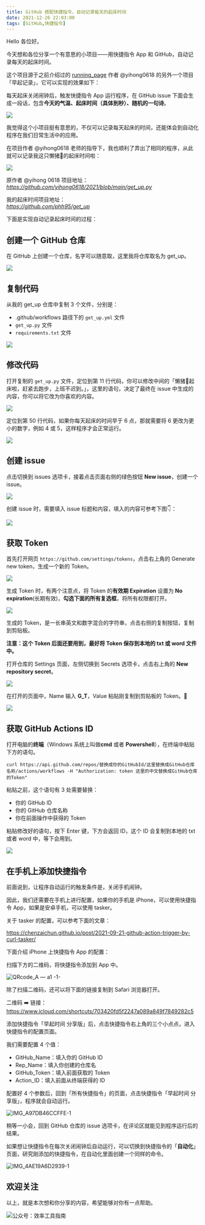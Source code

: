 ```yaml
---
title: GitHub 搭配快捷指令，自动记录每天的起床时间                       
date: 2021-12-26 22:03:00               
tags: [GitHub,快捷指令]                                                                           
---  
```


Hello 各位好。

今天想和各位分享一个有意思的小项目——用快捷指令 App 和 GitHub，自动记录每天的起床时间。  

这个项目源于之前介绍过的 [running_page](https://mp.weixin.qq.com/s?__biz=MzAxMjY0NTY5OA==&mid=2649917925&idx=1&sn=08dc018b0d3e65be81c1b5bc8572ce18&chksm=83a88dc8b4df04dee5b2716977fc1dba3b56a4a6952a164198d6c448335a8b4c288568b4a23c&token=1842935800&lang=zh_CN#rd) 作者 @yihong0618 的另外一个项目「早起记录」，它可以实现的效果如下：  

每天起床关闭闹钟后，触发快捷指令 App 运行程序，在 GitHub issue 下面会生成一段话，包含**今天的气温、起床时间（具体到秒）、随机的一句诗**。     

![](https://article-picbed-1302715071.cos.ap-guangzhou.myqcloud.com/2021/12/26/16405091835253.jpg)

我觉得这个小项目挺有意思的，不仅可以记录每天起床的时间，还能体会到自动化程序在我们日常生活中的应用。 

在项目作者 @yihong0618 老师的指导下，我也顺利了弄出了相同的程序，从此就可以记录我这只懒猪🐷的起床时间啦：    

![](https://article-picbed-1302715071.cos.ap-guangzhou.myqcloud.com/2021/12/26/16405106317511.jpg)

原作者 @yihong 0618 项目地址：  
*https://github.com/yihong0618/2021/blob/main/get_up.py*      

我的起床时间项目地址：   
*https://github.com/phh95/get_up*   

下面是实现自动记录起床时间的过程：  

## 创建一个 GitHub 仓库   

在 GitHub 上创建一个仓库，名字可以随意取，这里我将仓库取名为 get_up。   

![](https://article-picbed-1302715071.cos.ap-guangzhou.myqcloud.com/2021/12/26/16405112684921.jpg)

## 复制代码 

从我的 get_up 仓库中复制 3 个文件，分别是：   

* .github/workflows 路径下的 `get_up.yml` 文件
* `get_up.py` 文件
* `requirements.txt` 文件    

![](https://article-picbed-1302715071.cos.ap-guangzhou.myqcloud.com/2021/12/26/16405113468011.jpg)

## 修改代码  

打开复制的 `get_up.py` 文件，定位到第 11 行代码，你可以修改中间的「懒猪🐷起床啦，赶紧去跑步，上班不迟到。」，这里的语句，决定了最终在 issue 中生成的内容，你可以将它改为你喜欢的内容。   

![](https://article-picbed-1302715071.cos.ap-guangzhou.myqcloud.com/2021/12/26/16405116523398.jpg)

定位到第 50 行代码，如果你每天起床的时间早于 6 点，那就需要将 6 更改为更小的数字，例如 4 或 5，这样程序才会正常运行。   

![](https://article-picbed-1302715071.cos.ap-guangzhou.myqcloud.com/2021/12/26/16405118489432.jpg)

## 创建 issue 

点击切换到 issues 选项卡，接着点击页面右侧的绿色按钮 **New issue**，创建一个 issue。   

![](https://article-picbed-1302715071.cos.ap-guangzhou.myqcloud.com/2021/12/26/16405115411040.jpg)

创建 issue 时，需要填入 issue 标题和内容，填入的内容可参考下图👇：   

![](https://article-picbed-1302715071.cos.ap-guangzhou.myqcloud.com/2021/12/26/16405120509132.jpg)

## 获取 Token  

首先打开网页 `https://github.com/settings/tokens`，点击右上角的 Generate new token，生成一个新的 Token。  

![](https://article-picbed-1302715071.cos.ap-guangzhou.myqcloud.com/2021/12/26/16327915810978.jpg)

生成 Token 时，有两个注意点，将 Token 的**有效期 Expiration** 设置为 **No expiration**(长期有效)，**勾选下面的所有复选框**，将所有权限都打开。    

![](https://article-picbed-1302715071.cos.ap-guangzhou.myqcloud.com/2021/12/26/16405123026874.jpg)

生成的 Token，是一长串英文和数字混合的字符串，点击右侧的复制按钮，复制到剪贴板。  

**注意：这个 Token 后面还要用到，最好将 Token 保存到本地的 txt 或 word 文件中。**  

打开仓库的 Settings 页面，左侧切换到 Secrets 选项卡，点击右上角的 **New repository secret**。  

![](https://article-picbed-1302715071.cos.ap-guangzhou.myqcloud.com/2021/12/26/16405124726993.jpg)

在打开的页面中，Name 输入 **G_T**，Value 粘贴刚复制到剪贴板的 Token。     

![](https://article-picbed-1302715071.cos.ap-guangzhou.myqcloud.com/2021/12/26/16405125338000.jpg)

## 获取 GitHub Actions ID 

打开电脑的**终端**（Windows 系统上叫做**cmd** 或者 **Powershell**），在终端中粘贴下方的语句。   

`curl https://api.github.com/repos/替换成你的GitHubId/这里替换成GitHub仓库名称/actions/workflows -H "Authorization: token 这里的中文替换成GitHub仓库的Token"`

粘贴之前，这个语句有 3 处需要替换：  

* 你的 GitHub ID
* 你的 GitHub 仓库名称  
* 你在前面操作中获得的 Token   

粘贴修改好的语句，按下 Enter 键，下方会返回 ID，这个 ID 会复制到本地的 txt 或者 word 中，等下会用到。  

![](https://article-picbed-1302715071.cos.ap-guangzhou.myqcloud.com/2021/12/26/16405151424900.jpg)

## 在手机上添加快捷指令 

前面说到，让程序自动运行的触发条件是，关闭手机闹钟。  

因此，我们还需要在手机上进行配置，如果你的手机是 iPhone，可以使用快捷指令 App，如果是安卓手机，可以使用 tasker。

关于 tasker 的配置，可以参考下面的文章：

https://chenzaichun.github.io/post/2021-09-21-github-action-trigger-by-curl-tasker/    

下面介绍 iPhone 上快捷指令 App 的配置： 

扫描下方的二维码，将快捷指令添加到 App 中。  

![QRcode_A — a1 -1-](https://article-picbed-1302715071.cos.ap-guangzhou.myqcloud.com/2021/12/26/qrcodea--a1-1.jpg)

除了扫描二维码，还可以将下面的链接复制到 Safari 浏览器打开。   

二维码 ➡️ 链接：https://www.icloud.com/shortcuts/703420fd5f2247a089a849f7849282c5  

添加快捷指令「早起时间 分享版」后，点击快捷指令右上角的三个小点点，进入快捷指令的配置页面。  

我们需要配置 4 个值： 

* GitHub_Name：填入你的 GitHub ID 
* Rep_Name：填入你创建的仓库名  
* GitHub_Token：填入前面获取的 Token
* Action_ID：填入前面从终端获得的 ID    

配置好 4 个参数后，回到「所有快捷指令」的页面，点击快捷指令「早起时间 分享版」，程序就会自动运行。     

![IMG_A97DB46CCFFE-1](https://article-picbed-1302715071.cos.ap-guangzhou.myqcloud.com/2021/12/26/imga97db46ccffe1.jpeg)

稍等一小会，回到 GitHub 仓库的 issue 选项卡，在评论区就能见到程序运行后的结果。   

如果想让快捷指令在每次关闭闹钟后自动运行，可以切换到快捷指令的「**自动化**」页面，研究刚添加的快捷指令，在自动化里面创建一个同样的命令。  

![IMG_4AE19A6D2939-1](https://article-picbed-1302715071.cos.ap-guangzhou.myqcloud.com/2021/12/26/img4ae19a6d29391.jpeg)

## 欢迎关注     

以上，就是本次想和你分享的内容，希望能够对你有一点帮助。     

![公众号：效率工具指南](https://article-picbed-1302715071.cos.ap-guangzhou.myqcloud.com/2021/05/28/gong-zhong-hao-wei-bu-er-wei-ma-dailogo.png)      












